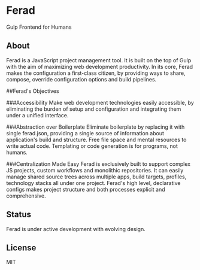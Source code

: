 # Ferad
Gulp Frontend for Humans

## About
Ferad is a JavaScript project management tool. It is built on the top of Gulp with the aim of maximizing web development productivity.
In its core, Ferad makes the configuration a first-class citizen, by providing ways to share, compose, override configuration options and build pipelines.

##Ferad's Objectives

###Accessibility
Make web development technologies easily accessible, by eliminating the burden of setup and configuration and integrating them under a unified interface.

###Abstraction over Boilerplate
Eliminate boilerplate by replacing it with single ferad.json, providing a single source of information about application's build and structure.
Free file space and mental resources to write actual code. Templating or code generation is for programs, not humans.

###Centralization Made Easy
Ferad is exclusively built to support complex JS projects, custom workflows and monolithic repositories.
It can easily manage shared source trees across multiple apps, build targets, profiles, technology stacks all under one project.
Ferad's high level, declarative configs makes project structure and both processes explicit and comprehensive.

## Status
Ferad is under active development with evolving design.

## License
MIT
